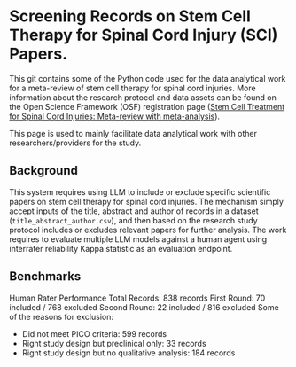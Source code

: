 # Screening Records on Stem Cell Therapy for Spinal Cord Injury (SCI) Papers.
This git contains some of the Python code used for the data analytical work for a meta-review of stem cell therapy for spinal cord injuries. More information about the research protocol and data assets can be found on the Open Science Framework (OSF) registration page ([Stem Cell Treatment for Spinal Cord Injuries: Meta-review with meta-analysis](https://osf.io/qz5fu)).

This page is used to mainly facilitate data analytical work with other researchers/providers for the study.

## Background

This system requires using LLM to include or exclude specific scientific papers on stem cell therapy for spinal cord injuries. The mechanism simply accept inputs of the title, abstract and author of records in a dataset (`title_abstract_author.csv`), and then based on the research study protocol includes or excludes relevant papers for further analysis. The work requires to evaluate multiple LLM models against a human agent using interrater reliability Kappa statistic as an evaluation endpoint.  

## Benchmarks

Human Rater Performance
Total Records: 838 records
First Round: 70 included / 768 excluded 
Second Round: 22 included / 816 excluded 
Some of the reasons for exclusion:
+ Did not meet PICO criteria: 599 records
+ Right study design but preclinical only: 33 records
+ Right study design but no qualitative analysis: 184 records
